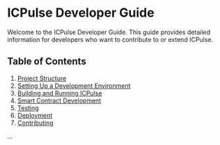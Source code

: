 # ICPulse Developer Guide

Welcome to the ICPulse Developer Guide. This guide provides detailed information for developers who want to contribute to or extend ICPulse.

## Table of Contents

1. [Project Structure](#project-structure)
2. [Setting Up a Development Environment](#setting-up-a-development-environment)
3. [Building and Running ICPulse](#building-and-running-icpulse)
4. [Smart Contract Development](#smart-contract-development)
5. [Testing](#testing)
6. [Deployment](#deployment)
7. [Contributing](#contributing)

...

